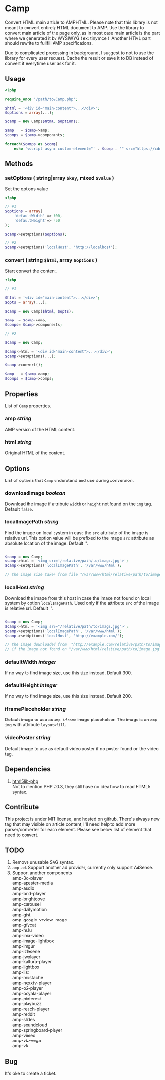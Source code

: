 Camp
====

Convert HTML main article to AMPHTML. Please note that this library is not meant
to convert entirely HTML document to AMP. Use the library to convert main article
of the page only, as in most case main article is the part where we generated
it by WYSIWYG ( ex: tinymce ). Another HTML part should rewrite to fullfill AMP
specifications.

Due to complicated processing in background, I suggest to not to use the library
for every user request. Cache the result or save it to DB instead of convert it
everytime user ask for it.

Usage
-----

```php
<?php

require_once '/path/to/Camp.php';

$html = '<div id="main-content">...</div>';
$options = array(...);

$camp = new Camp($html, $options);

$amp   = $camp->amp;
$comps = $camp->components;

foreach($comps as $comp)
    echo '<script async custom-element="' . $comp . '" src="https://cdn.ampproject.org/v0/' . $comp . '-0.1.js"></script>';
```

Methods
-------

### setOptions ( string|array `$key`, mixed `$value` )

Set the options value

```php
<?php

// #1
$options = array(
    'defaultWidth' => 600,
    'defaultHeight'=> 450
);

$camp->setOptions($options);

// #2
$camp->setOptions('localHost', 'http://localhost');
```

### convert ( string `$html`, array `$options` )

Start convert the content.

```php
<?php

// #1

$html = '<div id="main-content">...</div>';
$opts = array(...);

$camp = new Camp($html, $opts);

$amp  = $camp->amp;
$comps= $camp->components;

// #2

$camp = new Camp;

$camp->html = '<div id="main-content">...</div>';
$camp->setOptions(...);

$camp->convert();

$amp   = $camp->amp;
$comps = $camp->comps;
```

Properties
----------

List of `Camp` properties.

### amp *string*

AMP version of the HTML content.

### html *string*

Original HTML of the content.

Options
-------

List of options that `Camp` understand and use during conversion.

### downloadImage *boolean*

Download the image if attribute `width` or `height` not found on the `img` tag.
Default `false`.

### localImagePath *string*

Find the image on local system in case the `src` attribute of the image is relative
url. This option value will be prefixed to the image `src` attribute as absolute
location of the image. Default ''.

```php

$camp = new Camp;
$camp->html = '<img src="/relative/path/to/image.jpg">';
$camp->setOptions('localImagePath', '/var/www/html');

// the image size taken from file "/var/www/html/relative/path/to/image.jpg"
```

### localHost *string*

Download the image from this host in case the image not found on local system
by option `localImagePath`. Used only if the attribute `src` of the image is
relative url. Default ''.

```php

$camp = new Camp;
$camp->html = '<img src="/relative/path/to/image.jpg">';
$camp->setOptions('localImagePath', '/var/www/html');
$camp->setOptions('localHost', 'http://example.com/');

// the image downloaded from  "http://example.com/relative/path/to/image.jpg"
// if the image not found on "/var/www/html/relative/path/to/image.jpg"
```

### defaultWidth *integer*

If no way to find image size, use this size instead. Default 300.

### defaultHeight *integer*

If no way to find image size, use this size instead. Default 200.

### iframePlaceholder *string*

Default image to use as `amp-iframe` image placeholder. The image is an `amp-img`
with attribute `layout=fill`.

### videoPoster *string*

Default image to use as default video poster if no poster found on the video tag.

Dependencies
------------

1. [html5lib-php](https://github.com/html5lib/html5lib-php)  
Not to mention PHP 7.0.3, they still have no idea how to read HTML5 syntax.

Contribute
----------

This project is under MIT license, and hosted on github. There's always new tag
that may visible on article content, I'll need help to add more parser/converter
for each element. Please see below list of element that need to convert.

TODO
----

1. Remove unusable SVG syntax.
1. `amp-ad`. Support another ad provider, currently only support AdSense.
1. Support another components  
amp-3q-player  
amp-apester-media  
amp-audio  
amp-brid-player  
amp-brightcove  
amp-carousel  
amp-dailymotion  
amp-gist  
amp-google-vrview-image  
amp-gfycat  
amp-hulu  
amp-ima-video  
amp-image-lightbox  
amp-imgur  
amp-izlesene  
amp-jwplayer  
amp-kaltura-player  
amp-lightbox  
amp-list  
amp-mustache  
amp-nexxtv-player  
amp-o2-player  
amp-ooyala-player  
amp-pinterest  
amp-playbuzz  
amp-reach-player  
amp-reddit  
amp-slides  
amp-soundcloud  
amp-springboard-player  
amp-vimeo  
amp-viz-vega  
amp-vk  

Bug
---

It's oke to create a ticket.